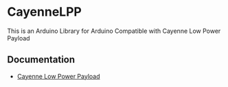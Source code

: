 # CayenneLPP

This is an Arduino Library for Arduino Compatible with Cayenne Low Power Payload

## Documentation

* [Cayenne Low Power Payload](https://mydevices.com/cayenne/docs/#lora-cayenne-low-power-payload)
